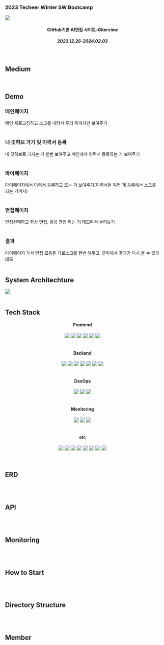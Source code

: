 <h3>2023 Techeer Winter SW Bootcamp</h3>
<img src="https://ifh.cc/g/7sZnvC.png"/>
<div align=center>
<h4>GitHub기반 AI면접 사이트-Giterview</h4>
<h5>2023.12.26-2024.02.03</h5>
</div>
<br />

<h2>Medium</h2>
<br />

<h2>Demo</h2>
<h3>메인페이지</h3>
메인 새로고침하고 스크롤 내려서 푸터 위까지만 보여주기
<br />
<br />

<h3>내 깃허브 가기 및 이력서 등록</h3>
내 깃허브로 가지는 거 한번 보여주고 메인에서 이력서 등록하는 거 보여주기
<br />
<br />

<h3>마이페이지</h3>
마이페이지에서 이력서 등록하고 뜨는 거 보여주기(이력서들 여러 개 등록해서 스크롤 되는 거까지)
<br />
<br />

<h3>면접페이지</h3>
면접선택하고 화상 면접, 음성 면접 하는 거 데모따서 올려놓기
<br />
<br />

<h3>결과</h3>
마이페이지 가서 면접 모음들 가로스크롤 한번 해주고, 클릭해서 결과창 다시 볼 수 있게 데모
<br />
<br />

<h2>System Architechture</h2>
<img src="https://ifh.cc/g/YMSGMf.jpg"/>
<br />
<br />

<h2>Tech Stack</h2>
<div align=center>
<h4>Frontend</h4>
<img src="https://img.shields.io/badge/React-61DAFB?style=for-the-badge&logo=react&logoColor=white">
<img src="https://img.shields.io/badge/TypeScript-3178C6?style=for-the-badge&logo=typescript&logoColor=white">
<img src="https://img.shields.io/badge/Styled_Components-DB7093?style=for-the-badge&logo=styled-components&logoColor=white">
<img src="https://img.shields.io/badge/Recoil-764ABC?style=for-the-badge&logo=recoil&logoColor=white">
<img src="https://img.shields.io/badge/Framer_Motion-0055FF?style=for-the-badge&logo=framer&logoColor=white">
<img src="https://img.shields.io/badge/Prettier-F7B93E?style=for-the-badge&logo=prettier&logoColor=white">
<br />
<br />
<h4>Backend</h4>
<img src="https://img.shields.io/badge/Django-092E20?style=for-the-badge&logo=django&logoColor=white">
<img src="https://img.shields.io/badge/Django_Rest_Framework-092E20?style=for-the-badge&logo=django&logoColor=white">
<img src="https://img.shields.io/badge/MySQL-4479A1?style=for-the-badge&logo=mysql&logoColor=white">
<img src="https://img.shields.io/badge/AWS_S3-569A31?style=for-the-badge&logo=amazon-aws&logoColor=white">
<img src="https://img.shields.io/badge/AWS_RDS-232F3E?style=for-the-badge&logo=amazon-aws&logoColor=white">
<img src="https://img.shields.io/badge/RabbitMQ-FF6600?style=for-the-badge&logo=rabbitmq&logoColor=white">
<img src="https://img.shields.io/badge/Celery-37814A?style=for-the-badge&logo=celery&logoColor=white">
<br />
<br />
<h4>DevOps</h4>
<img src="https://img.shields.io/badge/Nginx-009639?style=for-the-badge&logo=nginx&logoColor=white">
<img src="https://img.shields.io/badge/Amazon_EC2-232F3E?style=for-the-badge&logo=amazon-aws&logoColor=white">
<img src="https://img.shields.io/badge/Docker-2496ED?style=for-the-badge&logo=docker&logoColor=white">
<br />
<br />
<h4>Monitoring</h4>
<img src="https://img.shields.io/badge/Grafana-F46800?style=for-the-badge&logo=grafana&logoColor=white">
<img src="https://img.shields.io/badge/Prometheus-E6522C?style=for-the-badge&logo=prometheus&logoColor=white">
<img src="https://img.shields.io/badge/cAdvisor-2E2E2E?style=for-the-badge&logo=google&logoColor=white">
<br />
<br />
<h4>etc</h4>
<img src="https://img.shields.io/badge/GitHub_API-181717?style=for-the-badge&logo=github&logoColor=white">
<img src="https://img.shields.io/badge/OpenAI_ChatGPT_API-75A99B?style=for-the-badge&logo=openai&logoColor=white">
<img src="https://img.shields.io/badge/Whisper_API-2E2E2E?style=for-the-badge&logo=openai&logoColor=white">
<img src="https://img.shields.io/badge/GitHub_Actions-2088FF?style=for-the-badge&logo=github-actions&logoColor=white">
<img src="https://img.shields.io/badge/Slack-4A154B?style=for-the-badge&logo=slack&logoColor=white">
<img src="https://img.shields.io/badge/Notion-000000?style=for-the-badge&logo=notion&logoColor=white">
<img src="https://img.shields.io/badge/Figma-F24E1E?style=for-the-badge&logo=figma&logoColor=white">
<img src="https://img.shields.io/badge/Postman-FF6C37?style=for-the-badge&logo=postman&logoColor=white">
<br />
<br />
</div>

<br />

<h2>ERD</h2>
<br />
<br />
<h2>API</h2>
<br />
<br />
<h2>Monitoring</h2>
<br />
<br />
<h2>How to Start</h2>
<br />
<br />
<h2>Directory Structure</h2>
<br />
<br />
<h2>Member</h2>
<br />
<br />
